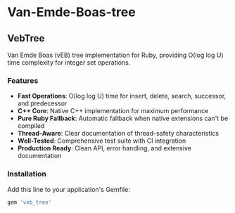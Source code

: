 # Van-Emde-Boas-tree

## VebTree

Van Emde Boas (vEB) tree implementation for Ruby, providing O(log log U) time complexity for integer set operations.

### Features

- **Fast Operations**: O(log log U) time for insert, delete, search, successor, and predecessor
- **C++ Core**: Native C++ implementation for maximum performance
- **Pure Ruby Fallback**: Automatic fallback when native extensions can't be compiled
- **Thread-Aware**: Clear documentation of thread-safety characteristics
- **Well-Tested**: Comprehensive test suite with CI integration
- **Production Ready**: Clean API, error handling, and extensive documentation

### Installation

Add this line to your application's Gemfile:
```ruby
gem 'veb_tree'
